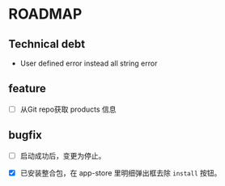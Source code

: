 # ROADMAP

## Technical debt

- User defined error instead all string error


## feature

- [ ] 从Git repo获取 products 信息


## bugfix

- [ ] 启动成功后，变更为停止。
- [x] 已安装整合包，在 app-store 里明细弹出框去除 `install` 按钮。

